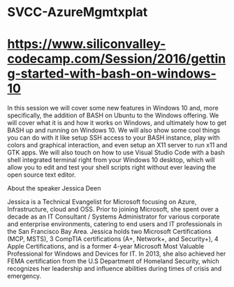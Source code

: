 # SVCC-AzureMgmtxplat
# https://www.siliconvalley-codecamp.com/Session/2016/getting-started-with-bash-on-windows-10

In this session we will cover some new features in Windows 10 and, more specifically, the addition of BASH on Ubuntu to the Windows offering. We will cover what it is and how it works on Windows, and ultimately how to get BASH up and running on Windows 10. We will also show some cool things you can do with it like setup SSH access to your BASH instance, play with colors and graphical interaction, and even setup an X11 server to run x11 and GTK apps. We will also touch on how to use Visual Studio Code with a bash shell integrated terminal right from your Windows 10 desktop, which will allow you to edit and test your shell scripts right without ever leaving the open source text editor.

About the speaker 
Jessica Deen

Jessica is a Technical Evangelist for Microsoft focusing on Azure, Infrastructure, cloud and OSS. Prior to joining Microsoft, she spent over a decade as an IT Consultant / Systems Administrator for various corporate and enterprise environments, catering to end users and IT professionals in the San Francisco Bay Area. Jessica holds two Microsoft Certifications (MCP, MSTS), 3 CompTIA certifications (A+, Network+, and Security+), 4 Apple Certifications, and is a former 4-year Microsoft Most Valuable Professional for Windows and Devices for IT. In 2013, she also achieved her FEMA certification from the U.S Department of Homeland Security, which recognizes her leadership and influence abilities during times of crisis and emergency.

